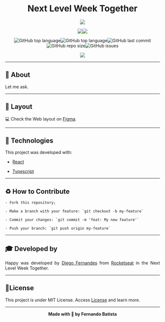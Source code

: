 <h1 align="center">Next Level Week Together</h1>
<p align="center">
<img src="./.github/"/>



<div align="center">
<img src="https://img.shields.io/badge/ROCKETSEAT-NLW%206.0-5965e0?style=for-the-badge&logo=appveyor"/><img src="https://img.shields.io/badge/LICENSE-MIT-5965e0?style=for-the-badge&logo=appveyor" />

![GitHub top language](https://img.shields.io/github/languages/count/Nandosbx/letmeask?color=5965e0&&style=for-the-badge&logo=appveyor)![GitHub top language](https://img.shields.io/github/languages/top/Nandosbx/letmeask?color=5965e0&&style=for-the-badge&logo=appveyor)![GitHub last commit](https://img.shields.io/github/last-commit/Nandosbx/letmeask?color=5965e0&&style=for-the-badge&logo=appveyor)![GitHub repo size](https://img.shields.io/github/repo-size/Nandosbx/letmeask?color=5965e0&&style=for-the-badge&logo=appveyor)![GitHub issues](https://img.shields.io/github/issues/Nandosbx/letmeask?color=5965e0&&style=for-the-badge&logo=appveyor)
</div>

<p align="center">
<img src="./.github/"/>
</p>


------------

<h2>📖 About</h2>

Let me ask.

------------
<h2>🔖 Layout</h2>
<div align="justify">

💻 Check the Web layout on <a href="https://www.figma.com/file/dayLLWnU13RTyCMbvpw058/Letmeask?node-id=0%3A1">Figma</a>.


------------

<h2>🚀 Technologies</h2>

This project was developed with:

- [React](https://reactjs.org/ "React")
  
- [Typescript](https://www.typescriptlang.org/ "Typescript")

------------
<h2>♻️ How to Contribute</h2>

```
- Fork this repository;

- Make a branch with your feature: `git checkout -b my-feature`

- Commit your changes: `git commit -m 'feat: My new feature'`

- Push your branch: `git push origin my-feature`
```
------------

<h2>🎓 Developed by</h2>
Happy was developed by <a href="https://github.com/diego3g">Diego Fernandes</a> from <a href="https://rocketseat.com.br/">Rocketseat</a> in the Next Level Week Together.

------------


<h2>📃License</h2>

This project is under MIT License. Access <a href="https://github.com/Nandosbx/podcastr-next/blob/master/LICENSE.md">License</a> and learn more.

------------


<footer align="center">
 <strong align="center">Made with 💜 by Fernando Batista</strong>
</footer>
